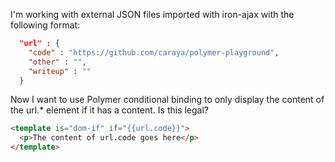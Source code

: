 I'm working with external JSON files imported with iron-ajax with the following format:

```json
  "url" : {
    "code" : "https://github.com/caraya/polymer-playground",
    "other" : "",
    "writeup" : ""
  }
```

Now I want to use Polymer conditional binding to only display the content of the url.* element if it has a content.  Is this legal?

```html
<template is="dom-if" if="{{url.code}}">
  <p>The content of url.code goes here</p>
</template>
```

